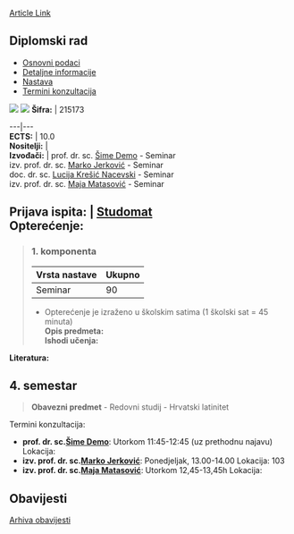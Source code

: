 [Article Link](https://www.fhs.hr/predmet/diprad_g)

## Diplomski rad
  * [Osnovni podaci](https://www.fhs.hr/predmet/diprad_g#v1id-904797_153896_1_0 "Osnovni podaci")
  * [Detaljne informacije](https://www.fhs.hr/predmet/diprad_g#v1id-904797_153896_1_1 "Detaljne informacije")
  * [Nastava](https://www.fhs.hr/predmet/diprad_g#v1id-904797_153896_1_2 "Nastava")
  * [Termini konzultacija](https://www.fhs.hr/predmet/diprad_g#v1id-904797_153896_1_3 "Termini konzultacija")


[![](https://www.fhs.hr/img/flags/gif/hr.gif)](https://www.fhs.hr/predmet/diprad_g) [![](https://www.fhs.hr/img/flags/gif/gb.gif)](https://www.fhs.hr/en/course/masthe_c)
**Šifra:** |  215173  
  
---|---  
**ECTS:** |  10.0   
**Nositelji:** |   
**Izvođači:** |  prof. dr. sc. [Šime Demo](https://www.fhs.hr/djelatnik/sime.demo) - Seminar  
izv. prof. dr. sc. [Marko Jerković](https://www.fhs.hr/djelatnik/marko.jerkovic) - Seminar  
doc. dr. sc. [Lucija Krešić Nacevski](https://www.fhs.hr/djelatnik/lucija.kresic_nacevski) - Seminar  
izv. prof. dr. sc. [Maja Matasović](https://www.fhs.hr/djelatnik/maja.matasovic) - Seminar  
  
**Prijava ispita:** |  [Studomat](http://www.isvu.hr/studomat)  
**Opterećenje:**  
---  
> ### 1. komponenta
> | Vrsta nastave | Ukupno  
> ---|---  
> Seminar | 90  
> * Opterećenje je izraženo u školskim satima (1 školski sat = 45 minuta)   
**Opis predmeta:**  
> **Ishodi učenja:**  

  
**Literatura:**  

  
**4. semestar**  
---  
> **Obavezni predmet** - Redovni studij - Hrvatski latinitet  
>   
Termini konzultacija: 
  * **prof. dr. sc.[Šime Demo](https://www.fhs.hr/djelatnik/sime.demo)**: 
Utorkom 11:45-12:45 (uz prethodnu najavu)
Lokacija: 
  * **izv. prof. dr. sc.[Marko Jerković](https://www.fhs.hr/djelatnik/marko.jerkovic)**: 
Ponedjeljak, 13.00-14.00
Lokacija: 103 
  * **izv. prof. dr. sc.[Maja Matasović](https://www.fhs.hr/djelatnik/maja.matasovic)**: 
Utorkom 12,45-13,45h
Lokacija: 


## Obavijesti
[Arhiva obavijesti](https://www.fhs.hr/predmet/diprad_g?@=21cic#news_120355 "Arhiva obavijesti")
